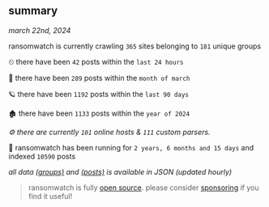 
## summary
_march 22nd, 2024_

ransomwatch is currently crawling `365` sites belonging to `181` unique groups

⏲ there have been `42` posts within the `last 24 hours`

🦈 there have been `289` posts within the `month of march`

🪐 there have been `1192` posts within the `last 90 days`

🏚 there have been `1133` posts within the `year of 2024`

_⚙️ there are currently `101` online hosts & `111` custom parsers._

🦕 ransomwatch has been running for `2 years, 6 months and 15 days` and indexed `10590` posts

_all data  [(groups)](http://ransomwhat.telemetry.ltd/groups) and [(posts)](http://ransomwhat.telemetry.ltd/posts) is available in JSON (updated hourly)_

> ransomwatch is fully [open source](https://github.com/joshhighet/ransomwatch#ransomwatch--). please consider [sponsoring](https://github.com/sponsors/joshhighet) if you find it useful!
